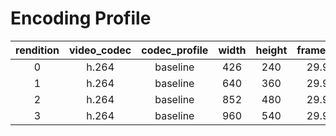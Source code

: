 # Encoding Profile

| rendition | video_codec | codec_profile | width | height | framerate | video_bitrate | audio_bitrate | total_bitrate |
|:---------:|:-----------:|:-------------:|:-----:|:------:|:---------:|:-------------:|:-------------:|:-------------:|
|     0     |    h.264    |    baseline   |  426  |   240  |   29.97   |      300      |      192      |      492      |
|     1     |    h.264    |    baseline   |  640  |   360  |   29.97   |      500      |      192      |      692      |
|     2     |    h.264    |    baseline   |  852  |   480  |   29.97   |      750      |      192      |      942      |
|     3     |    h.264    |    baseline   |  960  |   540  |   29.97   |      1000     |      192      |      1192     |
